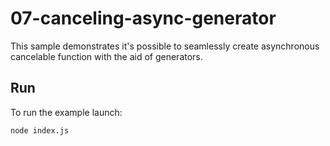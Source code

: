 # 07-canceling-async-generator

This sample demonstrates it's possible to seamlessly create asynchronous cancelable function with the aid of generators.

## Run

To run the example launch: 

```
node index.js
```
